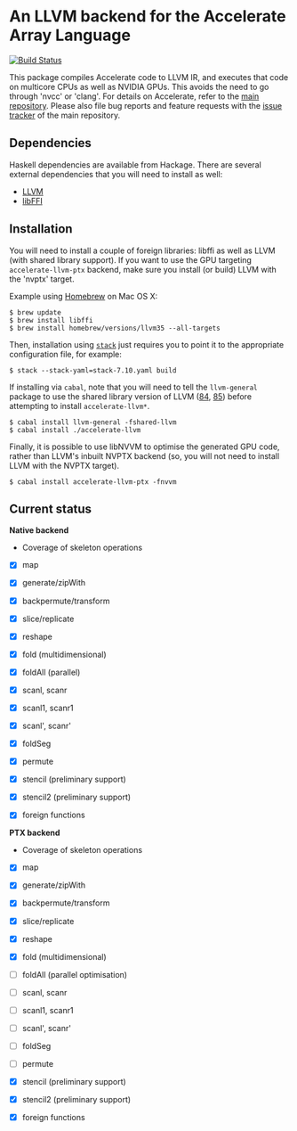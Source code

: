 An LLVM backend for the Accelerate Array Language
=================================================

[![Build Status](https://travis-ci.org/AccelerateHS/accelerate-llvm.svg)](https://travis-ci.org/AccelerateHS/accelerate-llvm)

This package compiles Accelerate code to LLVM IR, and executes that code on
multicore CPUs as well as NVIDIA GPUs. This avoids the need to go through 'nvcc'
or 'clang'. For details on Accelerate, refer to the [main repository][GitHub].
Please also file bug reports and feature requests with the [issue
tracker][Issues] of the main repository.

  [GitHub]:  https://github.com/AccelerateHS/accelerate
  [Issues]:  https://github.com/AccelerateHS/accelerate/issues

Dependencies
------------

Haskell dependencies are available from Hackage. There are several external
dependencies that you will need to install as well:

 * [LLVM](http://llvm.org)
 * [libFFI](http://sourceware.org/libffi/)


Installation
------------

You will need to install a couple of foreign libraries: libffi as well as LLVM
(with shared library support). If you want to use the GPU targeting
`accelerate-llvm-ptx` backend, make sure you install (or build) LLVM with the
'nvptx' target.

Example using [Homebrew](http://brew.sh) on Mac OS X:

```
$ brew update
$ brew install libffi
$ brew install homebrew/versions/llvm35 --all-targets
```

Then, installation using
[`stack`](http://docs.haskellstack.org/en/stable/README.html) just requires you
to point it to the appropriate configuration file, for example:

```
$ stack --stack-yaml=stack-7.10.yaml build
```

If installing via `cabal`, note that you will need to tell the `llvm-general`
package to use the shared library version of LLVM ([84][llvm-general-issue84],
[85][llvm-general-issue85]) before attempting to install `accelerate-llvm*`.

```
$ cabal install llvm-general -fshared-llvm
$ cabal install ./accelerate-llvm
```

Finally, it is possible to use libNVVM to optimise the generated GPU code,
rather than LLVM's inbuilt NVPTX backend (so, you will not need to install LLVM
with the NVPTX target).

```
$ cabal install accelerate-llvm-ptx -fnvvm
```


Current status
--------------

**Native backend**

  * Coverage of skeleton operations
- [x] map
- [x] generate/zipWith
- [x] backpermute/transform
- [x] slice/replicate
- [x] reshape
- [x] fold (multidimensional)
- [x] foldAll (parallel)
- [x] scanl, scanr
- [x] scanl1, scanr1
- [x] scanl', scanr'
- [x] foldSeg
- [x] permute
- [x] stencil (preliminary support)
- [x] stencil2 (preliminary support)
- [x] foreign functions


**PTX backend**

  * Coverage of skeleton operations
- [x] map
- [x] generate/zipWith
- [x] backpermute/transform
- [x] slice/replicate
- [x] reshape
- [x] fold (multidimensional)
- [ ] foldAll (parallel optimisation)
- [ ] scanl, scanr
- [ ] scanl1, scanr1
- [ ] scanl', scanr'
- [ ] foldSeg
- [ ] permute
- [x] stencil (preliminary support)
- [x] stencil2 (preliminary support)
- [x] foreign functions


 [llvm-general-issue84]:        https://github.com/bscarlet/llvm-general/issues/84
 [llvm-general-issue85]:        https://github.com/bscarlet/llvm-general/issues/85

